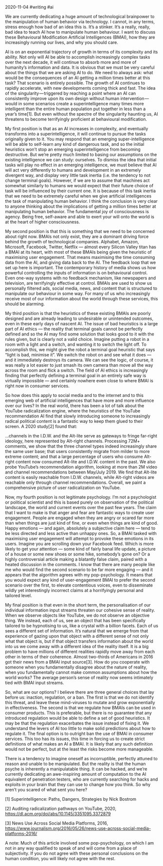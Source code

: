 2020-11-04 #writing #ai

We are currently dedicating a huge amount of technological brainpower to the manipulation of human behavior via technology. I cannot, in any terms, stress enough how bad of an idea this is. It’s a stinker. It’s a really, really, bad idea to teach AI how to manipulate human behaviour. I want to discuss these Behavioural Modification Artificial Intelligences (BMAI), how they are increasingly running our lives, and why you should care.

AI is on an exponential trajectory of growth in terms of its complexity and its ability. Not only will AI be able to accomplish increasingly complex tasks over the next decade, it will continue to absorb more and more of humanity’s information and data. It is obvious that we must be very careful about the things that we are asking AI to do. We need to always ask: what would be the consequences of an AI getting a million times better at this task? That scenario is entirely possible. The growth of AI continues to rapidly accelerate, with new developments coming thick and fast. The idea of the singularity — triggered by reaching a point where an AI can consistently improve upon its own design without human intervention — would in some scenarios create a superintelligence many times more intelligent than the entire human population put together in less than a year’s time[1]. But even without the spectre of the singularity haunting us, AI threatens to become terrifyingly proficient at behavioural modification.

My first position is that as an AI increases in complexity, and eventually transforms into a superintelligence, it will continue to pursue the tasks originally given to it. You may respond that an emerging super-intelligence will be able to self-learn any kind of dangerous task, and so the initial heuristics won’t stop an emerging superintelligence from becoming destructive. But we’re pretty much limited to basing our assumptions on the existing intelligence we can study: ourselves. To dismiss the idea that initial tasks will play no effect in an emerging intelligence, we must believe that AI will act very differently to humans and development in an extremely divergent way, and display very little task inertia (i.e. the tendency to not change terminal goals). However, if we are to assume that machines act somewhat similarly to humans we would expect that their future choice of task will be influenced by their current one. It is because of this task inertia that we need to be extremely careful when we give artificial intelligences the task of manipulating human behavior. I think the conclusion is very clear to anyone thinking about the implications of getting a million times better at manipulating human behavior. The fundamental joy of consciousness is agency. Being free, self-aware and able to exert your will onto the world is at the heart of higher consciousness.

My second position is that this is something that we need to be concerned about right now. BMAIs not only exist, they are a dominant driving force behind the growth of technological companies. Alphabet, Amazon, Microsoft, Facebook, Twitter, Netflix — almost every Silicon Valley titan has a BMAI at its heart, with most of these BMAIs being given the heuristic of maximising user engagement. That means maximising the time consuming data from the AI, and giving data back to the AI. The feedback loop that we set up here is important. The contemporary history of media shows us how powerful controlling the inputs of information is on behavioural control. Even one-way systems with no feedback mechanism, like newspapers and television, are terrifyingly effective at control. BMAIs are used to show us personally filtered ads, social media, news, and content that is structured to manipulate our behaviour in some way. For many of us who increasingly receive most of our information about the world through these services, this should be alarming.

My third position is that the heuristics of these existing BMAIs are poorly designed and are already leading to undesirable or unintended outcomes, even in these early days of nascent AI. The issue of bad heuristics is a large part of AI ethics — the reality that terminal goals cannot be perfectly defined and so the AI may find some solution that looks good to it with the rules given, but is clearly not a valid choice. Imagine putting a robot in a room with a light and a switch, and wanting it to switch the light off. To accomplish this, we might give the robot a terminal goal heuristic that says “light is bad, minimise it”. We switch the robot on and see what it does — and it immediately destroys its camera. We can see the logic, of course, it was really a lot easier to just smash its own camera than move all the way across the room and flick a switch. The field of AI ethics is increasingly finding that perfectly defining a terminal goal in an entirely safe way is virtually impossible — and certainly nowhere even close to where BMAI is right now in consumer services.

So how does this apply to social media and to the internet and to this emerging web of artificial intelligences that have more and more influence over our lives? In the real world, there has been a lot of talk about the YouTube radicalization engine, where the heuristics of the YouTube recommendation AI find that slowly introducing someone to increasingly radical political content is a fantastic way to keep them glued to their screen. A 2020 study[2] found that:

…channels in the I.D.W. and the Alt-lite serve as gateways to fringe far-right ideology, here represented by Alt-right channels. Processing 72M+ comments, we show that the three channel types indeed increasingly share the same user base; that users consistently migrate from milder to more extreme content; and that a large percentage of users who consume Alt-right content now consumed Alt-lite and I.D.W. content in the past. We also probe YouTube’s recommendation algorithm, looking at more than 2M video and channel recommendations between May/July 2019. We find that Alt-lite content is easily reachable from I.D.W. channels, while Alt-right videos are reachable only through channel recommendations. Overall, we paint a comprehensive picture of user radicalization on YouTube.

Now, my fourth position is not legitimate psychology. I’m not a psychologist or political scientist and this is based purely on observation of the political landscape, the world and current events over the past few years. The claim that I want to make is that anger and fear are fantastic ways to create user engagement. People are engaged when they are angry or scared far more than when things are just kind of fine, or even when things are kind of good. Happy emotions — and again, absolutely a subjective claim here — tend to be less directed and less active than unhappy ones. So, a BMAI tasked with maximising user engagement will attempt to provoke these emotions in its users. Imagine you are scrolling down your Facebook feed. Which is more likely to get your attention — some kind of fairly banal life update, a picture of a house or some new shoes or some hike, somebody’s gone on? Or a highly controversial article making a blatantly false claim, paired with a heated discussion in the comments. I know that there are many people like me who would find the second scenario to be far more engaging — and it appears that the algorithm agrees with my pop-psychology. It means that you would expect any kind of user-engagement BMAI to prefer the second scenario over the first, to elevate contentious voices, even to disseminate wildly yet interestingly incorrect claims at a horrifyingly personal and tailored level.

My final position is that even in the short term, the personalisation of our individual information input streams threaten our cohesive sense of reality. When we observe objects like YouTube, we do not observe an objective thing. We instead, each of us, see an object that has been specifically tailored to be hypnotising to us, like a crystal with a billion facets. Each of us sees a different set of information. It’s natural that we emerge from that experience of gazing upon that object with a different sense of not only what that object is, but if that object transfers information about the world into us we come away with a different idea of the reality itself. It is a big problem to have millions of different realities rapidly move away from each other in terms of their coherence. Almost two-thirds of Americans in 2016 got their news from a BMAI input source[3]. How do you cooperate with someone when you fundamentally disagree about the nature of reality, when you fundamentally cannot make common assumptions about how the world works? The average person’s sense of reality now seems intimately tied with BMAI input streams.

So, what are our options? I believe there are three general choices that lay before us: inaction, regulation, or a ban. The first is that we do not identify this threat, and leave these mind-viruses to mutate and grow exponentially in effectiveness. The second is that we regulate how BMAIs can be used in consumer products. This is preferable, but there is no guarantee that any introduced regulation would be able to define a set of good heuristics. It may be that the regulation exacerbates the issue instead of fixing it. We understand the levers of AI too little to make solid predictions about how to regulate it. The final option is to outright ban the use of BMAI in consumer services. This too has its issues, this time in forcing us to create strict definitions of what makes an AI a BMAI. It is likely that any such definition would not be perfect, but at the least the risks become more manageable.

There is a tendency to imagine oneself as incorruptible, perfectly attuned to reason and unable to be manipulated. But the reality is that the human psyche is inherently a manipulatable thing. It can be hacked, and we’re currently dedicating an awe-inspiring amount of computation to the AI equivalent of penetration testers, who are currently searching for hacks and exploits in your brain that they can use to change how you think. So why aren’t you scared of what sent you here?

[1] Superintelligence: Paths, Dangers, Strategies by Nick Bostrom

[2] Auditing radicalization pathways on YouTube, 2020, https://dl.acm.org/doi/abs/10.1145/3351095.3372879

[3] News Use Across Social Media Platforms, 2016, https://www.journalism.org/2016/05/26/news-use-across-social-media-platforms-2016/

A note: Much of this article involved some pop-psychology, on which I am not in any way qualified to speak of and will come from a place of subjectivity. If you do not agree with these personal conclusions on the human condition, you will likely not agree with the rest.